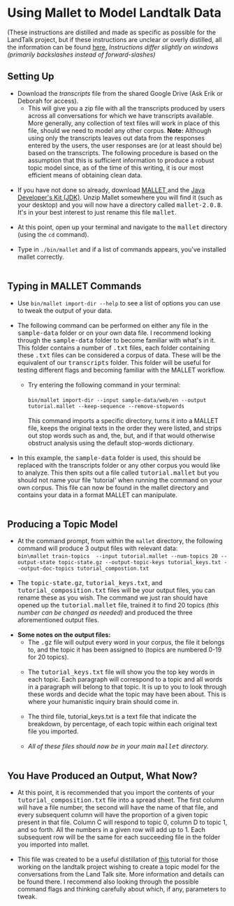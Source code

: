 <!DOCTYPE HTML>
<html>
<head>
	<meta charset="utf-8">
</head>
<h1>Using Mallet to Model Landtalk Data</h1>
<p>(These instructions are distilled and made as specific as possible for the LandTalk project, but if these instructions are unclear or overly distilled, all the information can be found <a href= "https://programminghistorian.org/en/lessons/topic-modeling-and-mallet#your-first-topic-model)">here.</a> <em>Instructions differ slightly on windows (primarily backslashes instead of forward-slashes)</em></p>
<h2>Setting Up</h2>
<ul>
	<li>Download the <em>transcripts</em> file from the shared Google Drive (Ask Erik or Deborah for access). 
		<ul>
			<li>This will give you a zip file with all the transcripts produced by users across all conversations for which we have transcripts available. More generally, any collection of text files will work in place of this file, should we need to model any other corpus. <b>Note:</b> Although using only the transcripts leaves out data from the responses entered by the users, the user responses are (or at least should be) based on the transcripts. The following procedure is based on the assumption that this is sufficient information to produce a robust topic model since, as of the time of this writing, it is our most efficient means of obtaining clean data.</li>
		</ul>
	</li><br>
	<li>If you have not done so already, download <a href = "http://mallet.cs.umass.edu/download.php"> MALLET </a> and the <a href="https://www.oracle.com/technetwork/java/javase/downloads/index.html"> Java Developer's Kit (JDK)</a>. Unzip Mallet somewhere you will find it (such as your desktop) and you will now have a directory called <kbd>mallet-2.0.8</kbd>. It's in your best interest to just rename this file <kbd>mallet</kbd>.</li><br>
	<li>At this point, open up your terminal and navigate to the <kbd>mallet</kbd> directory (using the <code>cd</code> command).</li><br>
	<li>Type in <code>./bin/mallet</code> and if a list of commands appears, you've installed mallet correctly.</li><br>
</ul>

<h2>Typing in MALLET Commands</h2>
<ul>
	<li>Use <code>bin/mallet import-dir --help</code> to see a list of options you can use to tweak the output of your data.</li><br>
	<li>The following command can be performed on either any file in the <kbd>sample-data</kbd> folder or on your own data file. I recommend looking through the <kbd>sample-data</kbd> folder to become familiar with what's in it. This folder contains a number of <kbd>.txt</kbd> files, each folder containing these <kbd>.txt</kbd> files can be considered a corpus of data. These will be the equivalent of our <kbd>transcripts</kbd> folder. This folder will be useful for testing different flags and becoming familiar with the MALLET workflow.
		<ul><br>
			<li>Try entering the following command in your terminal: <br><br> <code>bin/mallet import-dir --input sample-data/web/en --output tutorial.mallet --keep-sequence --remove-stopwords</code> <br><br> This command imports a specific directory, turns it into a MALLET file, keeps the original texts in the order they were listed, and strips out stop words such as and, the, but, and if that would otherwise obstruct analysis using the default stop-words dictionary.</li>
		</ul>
	</li><br>
	<li> In this example, the <kbd>sample-data</kbd> folder is used, this should be replaced with the transcripts folder or any other corpus you would like to analyze. This then spits out a file called <kbd>tutorial.mallet</kbd> but you should not name your file 'tutorial' when running the command on your own corpus. This file can now be found in the mallet directory and contains your data in a format MALLET can manipulate.</li><br>
</ul>

<h2>Producing a Topic Model</h2>
<ul>
	<li>At the command prompt, from within the <code>mallet</code> directory, the following command will produce 3 output files with relevant data:<br><code>bin\mallet train-topics  --input tutorial.mallet --num-topics 20 --output-state topic-state.gz --output-topic-keys tutorial_keys.txt --output-doc-topics tutorial_compostion.txt </code></li><br>
	<li>The <kbd>topic-state.gz</kbd>, <kbd>tutorial_keys.txt</kbd>, and <kbd>tutorial_composition.txt</kbd> files will be your output files, you can rename these as you wish. The command we just ran should have opened up the <kbd>tutorial.mallet</kbd> file, trained it to find 20 topics <em>(this number can be changed as needed)</em> and produced the three aforementioned output files.</li><br>
	<li><b>Some notes on the output files: </b><br>
		<ul>
			<li>The <kbd>.gz</kbd> file will output every word in your corpus, the file it belongs to, and the topic it has been assigned to (topics are numbered 0-19 for 20 topics).</li><br>
			<li>The <kbd>tutorial_keys.txt</kbd> file will show you the top key words in each topic. Each paragraph will correspond to a topic and all words in a paragraph will belong to that topic. It is up to you to look through these words and decide what the topic may have been about. This is where your humanistic inquiry brain should come in.</li><br>
			<li>The third file, tutorial_keys.txt is a text file that indicate the breakdown, by percentage, of each topic within each original text file you imported.</li><br>
			<li><em>All of these files should now be in your main <kbd>mallet</kbd> directory.</em></li><br>
		</ul>
	</li>
</ul>


<h2>You Have Produced an Output, What Now?</h2>
<ul>
	<li>At this point, it is recommended that you import the contents of your <kbd>tutorial_composition.txt</kbd> file into a spread sheet. The first column will have a file number, the second will have the name of that file, and every subsequent column will have the proportion of a given topic present in that file. Column C will respond to topic 0, column D to topic 1, and so forth. All the numbers in a given row will add up to 1. Each subsequent row will be the same for each succeeding file in the folder you imported into mallet.</li><br>
	<li>This file was created to be a useful distillation of <a href="https://programminghistorian.org/en/lessons/topic-modeling-and-mallet#your-first-topic-model">this</a> tutorial for those working on the landtalk project wishing to create a topic model for the conversations from the Land Talk site. More information and details can be found there. I recommend also looking through the possible command flags and thinking carefully about which, if any, parameters to tweak. </li>
</ul>
</html>

